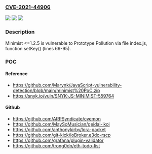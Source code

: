 ### [CVE-2021-44906](https://cve.mitre.org/cgi-bin/cvename.cgi?name=CVE-2021-44906)
![](https://img.shields.io/static/v1?label=Product&message=n%2Fa&color=blue)
![](https://img.shields.io/static/v1?label=Version&message=n%2Fa&color=blue)
![](https://img.shields.io/static/v1?label=Vulnerability&message=n%2Fa&color=brighgreen)

### Description

Minimist <=1.2.5 is vulnerable to Prototype Pollution via file index.js, function setKey() (lines 69-95).

### POC

#### Reference
- https://github.com/Marynk/JavaScript-vulnerability-detection/blob/main/minimist%20PoC.zip
- https://snyk.io/vuln/SNYK-JS-MINIMIST-559764

#### Github
- https://github.com/ARPSyndicate/cvemon
- https://github.com/MaySoMusician/geidai-ikoi
- https://github.com/anthonykirby/lora-packet
- https://github.com/git-kick/ioBroker.e3dc-rscp
- https://github.com/grafana/plugin-validator
- https://github.com/trong0dn/eth-todo-list

